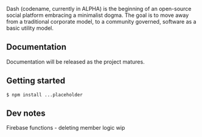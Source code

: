 Dash (codename, currently in ALPHA) is the beginning of an open-source social platform embracing a minimalist dogma. The goal is to move away from a traditional corporate model, to a community governed, software as a basic utility model.

## Documentation

Documentation will be released as the project matures.

## Getting started

```
$ npm install ...placeholder
```

## Dev notes

Firebase functions - deleting member logic wip
